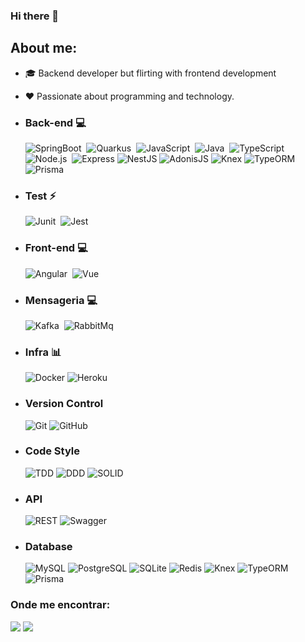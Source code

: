 ### Hi there 👋

## About me:
- 🎓 Backend developer but flirting with frontend development
- ❤️ Passionate about programming and technology.

-  ### Back-end 💻 <br>
    ![SpringBoot](https://img.shields.io/badge/-SpringBoot-006600?&logoColor=fff&logo=spring)&nbsp;
    ![Quarkus](https://img.shields.io/badge/-Quarkus-010445?&logoColor=fff&logo=quarkus)&nbsp;
    ![JavaScript](https://img.shields.io/badge/-JavaScript-fff700?&logoColor=black&logo=javascript)&nbsp;
    ![Java](https://img.shields.io/badge/-WebSocket-30363d?&logoColor=fff002&logo=socket.io)&nbsp;
    ![TypeScript](https://img.shields.io/badge/-TypeScript-007ACC?&logoColor=fff&logo=typescript)&nbsp;
    ![Node.js](https://img.shields.io/badge/-Node.js-006600?&logoColor=fff&logo=node.js)&nbsp;
      <img src="https://img.shields.io/badge/Express-000000?logo=express&logoColor=white" alt="Express"/>
      <img src="https://img.shields.io/badge/NestJS-E0234E?logo=nestjs&logoColor=white" alt="NestJS"/>
      <img src="https://img.shields.io/badge/AdonisJS-5A45FF?logo=adonisjs&logoColor=white" alt="AdonisJS"/>
      <img src="https://img.shields.io/badge/Knex-D26B38?logoColor=white" alt="Knex"/>
      <img src="https://img.shields.io/badge/TypeORM-E83524?logoColor=white" alt="TypeORM"/>
      <img src="https://img.shields.io/badge/Prisma-2D3748?logo=prisma&logoColor=white" alt="Prisma"/>
  
 - ### Test ⚡ <br>
      ![Junit](https://img.shields.io/badge/-Junit-ff0000?&logoColor=fff&logo=junit5)&nbsp;
      ![Jest](https://img.shields.io/badge/-Jest-006600?&logoColor=fff&logo=jest)&nbsp;
  
 - ### Front-end 💻 <br>
     ![Angular](https://img.shields.io/badge/-Angular-ff0000?&logoColor=fff&logo=angular)&nbsp;
     ![Vue](https://img.shields.io/badge/-Vue-fff?&logoColor=006600&logo=vue.js)&nbsp;

 - ### Mensageria 💻 <br>
      ![Kafka](https://img.shields.io/badge/-Kafka-ff0000?&logoColor=fff&logo=apachekafka)&nbsp;
      ![RabbitMq](https://img.shields.io/badge/-RabbitMQ-orange?&logoColor=fff&logo=rabbitmq)&nbsp;

 - ### Infra 📊 <br>
      <img src="https://img.shields.io/badge/Docker-2496ED?logo=docker&logoColor=white" alt="Docker"/>
      <img src="https://img.shields.io/badge/Heroku-430098?logo=heroku&logoColor=white" alt="Heroku"/>
  
 - ### Version Control  <br>
      <img src="https://img.shields.io/badge/Git-F05032?logo=git&logoColor=white" alt="Git"/>
      <img src="https://img.shields.io/badge/GitHub-181717?logo=github&logoColor=white" alt="GitHub"/>

 - ### Code Style <br>
    <img src="https://img.shields.io/badge/TDD-2088FF?logoColor=white" alt="TDD"/>
    <img src="https://img.shields.io/badge/DDD-FC6D26?logoColor=white" alt="DDD"/>
    <img src="https://img.shields.io/badge/SOLID-FF9A00?logoColor=white" alt="SOLID"/>
 
- ### API <br>
  <img src="https://img.shields.io/badge/REST-E6484F?logoColor=white" alt="REST"/>
  <img src="https://img.shields.io/badge/Swagger-85EA2D?logo=swagger&logoColor=white" alt="Swagger"/>

- ### Database <br>
  <img src="https://img.shields.io/badge/MySQL-4479A1?logo=mysql&logoColor=white" alt="MySQL"/>
  <img src="https://img.shields.io/badge/PostgreSQL-4169E1?logo=postgresql&logoColor=white" alt="PostgreSQL"/>
  <img src="https://img.shields.io/badge/SQLite-003B57?logo=sqlite&logoColor=white" alt="SQLite"/>
  <img src="https://img.shields.io/badge/Redis-DC382D?logo=redis&logoColor=white" alt="Redis"/>
  <img src="https://img.shields.io/badge/Knex-D26B38?logoColor=white" alt="Knex"/>
  <img src="https://img.shields.io/badge/TypeORM-E83524?logoColor=white" alt="TypeORM"/>
  <img src="https://img.shields.io/badge/Prisma-2D3748?logo=prisma&logoColor=white" alt="Prisma"/>



### Onde me encontrar:
<a href="https://www.linkedin.com/in/marco-antonnio-araujo/"><img src="https://img.shields.io/badge/linkedin-0077B5.svg?&logo=linkedin&logoColor=white"></a>
<a href="https://instagram.com/mrcx07"><img src="https://img.shields.io/badge/instagram-E4405F.svg?&logo=instagram&logoColor=white"></a>
